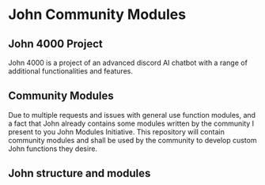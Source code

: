 # John Community Modules

## John 4000 Project
John 4000 is a project of an advanced discord AI chatbot with a range of additional functionalities and features. 

## Community Modules
Due to multiple requests and issues with general use function modules, and a fact that John already contains some modules written by the community I present to you John Modules Initiative. This repository will contain community modules and shall be used by the community to develop custom John functions they desire.

## John structure and modules
